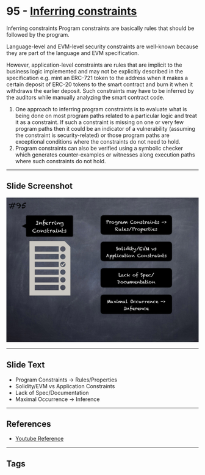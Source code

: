 
# 95 - [Inferring constraints](./Inferring%20constraints.md)

Inferring constraints Program constraints are basically rules that should be followed by the program. 

Language-level and EVM-level security constraints are well-known because they are part of the language and EVM specification.

However, application-level constraints are rules that are implicit to the business logic implemented and may not be explicitly described in the specification e.g. mint an ERC-721 token to the address when it makes a certain deposit of ERC-20 tokens to the smart contract and burn it when it withdraws the earlier deposit. Such constraints may have to be inferred by the auditors while manually analyzing the smart contract code.

1. One approach to inferring program constraints is to evaluate what is being done on most program paths related to a particular logic and treat it as a constraint. If such a constraint is missing on one or very few program paths then it could be an indicator of a vulnerability (assuming the constraint is security-related) or those program paths are exceptional conditions where the constraints do not need to hold.
2. Program constraints can also be verified using a symbolic checker which generates counter-examples or witnesses along execution paths where such constraints do not hold.
___
## Slide Screenshot
![095.png](../../images/6.Audit%20Techniques%20and%20Tools%20101/095.png)
___
## Slide Text
- Program Constraints -> Rules/Properties
- Solidity/EVM vs Application Constraints
- Lack of Spec/Documentation
- Maximal Occurrence -> Inference
___
## References
- [Youtube Reference](https://youtu.be/dgITqd3mkDk?t=1402)
___
## Tags
